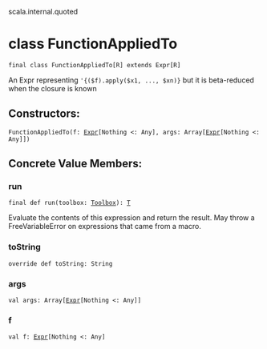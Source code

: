 scala.internal.quoted
# class FunctionAppliedTo

<pre><code class="language-scala" >final class FunctionAppliedTo[R] extends Expr[R]</pre></code>
An Expr representing `'{($f).apply($x1, ..., $xn)}` but it is beta-reduced when the closure is known

## Constructors:
<pre><code class="language-scala" >FunctionAppliedTo(f: <a href="../../quoted/Expr.md">Expr</a>[Nothing <: Any], args: Array[<a href="../../quoted/Expr.md">Expr</a>[Nothing <: Any]])</pre></code>

## Concrete Value Members:
### run
<pre><code class="language-scala" >final def run(toolbox: <a href="../../quoted/Toolbox.md">Toolbox</a>): <a href="../../quoted/Expr.md#T">T</a></pre></code>
Evaluate the contents of this expression and return the result.
May throw a FreeVariableError on expressions that came from a macro.

### toString
<pre><code class="language-scala" >override def toString: String</pre></code>

### args
<pre><code class="language-scala" >val args: Array[<a href="../../quoted/Expr.md">Expr</a>[Nothing <: Any]]</pre></code>

### f
<pre><code class="language-scala" >val f: <a href="../../quoted/Expr.md">Expr</a>[Nothing <: Any]</pre></code>

